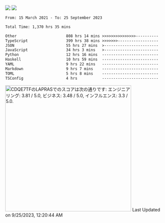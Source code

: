 <div>
  <img src="https://github-readme-stats.vercel.app/api?username=naporin0624&count_private=true&show_icons=true" />
  <img src="https://github-readme-stats.vercel.app/api/top-langs/?username=naporin0624&layout=compact&hide=css" />
  <!--START_SECTION:waka-->

```txt
From: 15 March 2021 - To: 25 September 2023

Total Time: 1,370 hrs 35 mins

Other                      808 hrs 14 mins >>>>>>>>>>>>>>>----------   58.97 %
TypeScript                 399 hrs 38 mins >>>>>>>------------------   29.16 %
JSON                       55 hrs 27 mins  >------------------------   04.05 %
JavaScript                 34 hrs 3 mins   >------------------------   02.48 %
Python                     12 hrs 16 mins  -------------------------   00.90 %
Haskell                    10 hrs 59 mins  -------------------------   00.80 %
YAML                       9 hrs 22 mins   -------------------------   00.68 %
Markdown                   9 hrs 7 mins    -------------------------   00.67 %
TOML                       5 hrs 8 mins    -------------------------   00.37 %
TSConfig                   4 hrs           -------------------------   00.29 %
```

<!--END_SECTION:waka-->
  
  <!--START_SECTION:lapras-card-->
<p ><a href="https://lapras.com/public/CDQE7TF" target="_blank" rel="noopener noreferrer"><img alt="CDQE7TFのLAPRASでのスコアは次の通りです: エンジニアリング: 3.81 / 5.0, ビジネス: 3.48 / 5.0, インフルエンス: 3.3 / 5.0." src="https://lapras-card-generator.vercel.app/api/svg?e=3.81&b=3.48&i=3.3&b1=%23232323&b2=%236d6d6d&i1=%23212121&i2=%23818181&l=ja" width="400" ></a>  
Last Updated on 9/25/2023, 12:20:44 AM</p>
<!--END_SECTION:lapras-card-->
</div>
